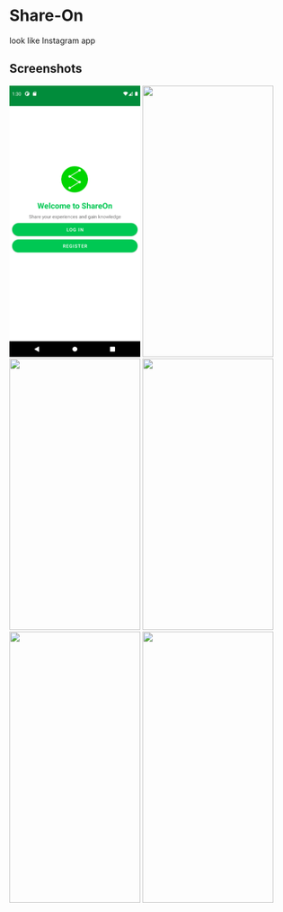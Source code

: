 # Share-On

look like Instagram app

## Screenshots

<img src="https://github.com/nuryadincjr/Share-On/blob/main/imgView/1.png" width="233" height="483"> <img src="https://github.com/abugrayhat/Share-On/blob/main/imgView/2.png" width="233" height="483"> <img src="https://github.com/abugrayhat/Share-On/blob/main/imgView/3.png" width="233" height="483"> <img src="https://github.com/abugrayhat/Share-On/blob/main/imgView/4.png" width="233" height="483"> <img src="https://github.com/abugrayhat/Share-On/blob/main/imgView/5.png" width="233" height="483"> <img src="https://github.com/abugrayhat/Share-On/blob/main/imgView/6.png" width="233" height="483">
